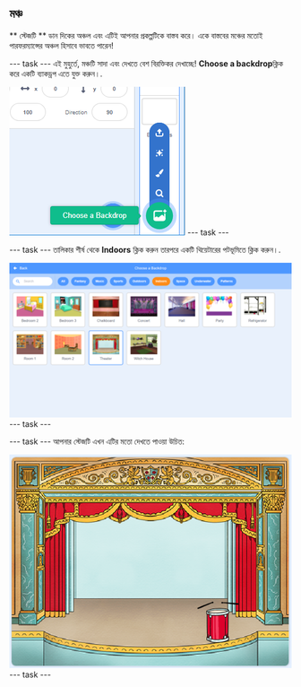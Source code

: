## মঞ্চ

** স্টেজটি ** ডান দিকের অঞ্চল এবং এটিই আপনার প্রকল্পটিকে বাস্তব করে। একে বাস্তবের মঞ্চের মতোই পারফরম্যান্সের অঞ্চল হিসাবে ভাবতে পারেন!

\--- task \--- এই মুহুর্তে, মঞ্চটি সাদা এবং দেখতে বেশ বিরক্তিকর দেখাচ্ছে! **Choose a backdrop**ক্লিক করে একটি ব্যাকড্রপ এতে যুক্ত করুন।.

![screenshot](images/band-stage-choose.png) \--- task \---

\--- task \--- তালিকার শীর্ষ থেকে **Indoors** ক্লিক করুন তারপরে একটি থিয়েটারের পটভূমিতে ক্লিক করুন।.

![screenshot](images/band-backdrop.png) \--- task \---

\--- task \--- আপনার স্টেজটি এখন এটির মতো দেখতে পাওয়া উচিত:

![screenshot](images/band-stage.png) \--- task \---